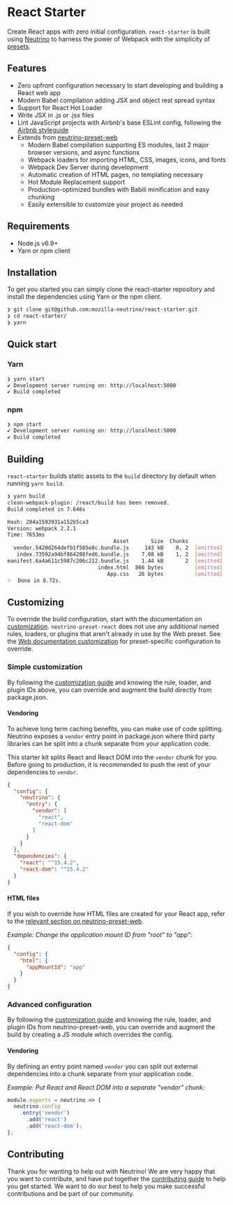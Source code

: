 # React Starter

Create React apps with zero initial configuration. `react-starter` is built using [Neutrino](https://github.com/mozilla-neutrino/neutrino-dev) to harness the power of Webpack with the simplicity of [presets](https://neutrino.js.org/presets/). 
 
## Features

- Zero upfront configuration necessary to start developing and building a React web app
- Modern Babel compilation adding JSX and object rest spread syntax
- Support for React Hot Loader
- Write JSX in .js or .jsx files
- Lint JavaScript projects with Airbnb's base ESLint config, following the [Airbnb styleguide](https://github.com/airbnb/javascript)
- Extends from [neutrino-preset-web](https://neutrino.js.org/presets/neutrino-preset-web/)
  - Modern Babel compilation supporting ES modules, last 2 major browser versions, and async functions
  - Webpack loaders for importing HTML, CSS, images, icons, and fonts
  - Webpack Dev Server during development
  - Automatic creation of HTML pages, no templating necessary
  - Hot Module Replacement support
  - Production-optimized bundles with Babili minification and easy chunking
  - Easily extensible to customize your project as needed

## Requirements

- Node.js v6.9+
- Yarn or npm client

## Installation

To get you started you can simply clone the react-starter repository and install the dependencies using Yarn or the npm client.

```bash
❯ git clone git@github.com:mozilla-neutrino/react-starter.git 
❯ cd react-starter/
❯ yarn
```

## Quick start

### Yarn

```bash 
❯ yarn start
✔ Development server running on: http://localhost:5000
✔ Build completed
```

### npm
````bash
❯ npm start
✔ Development server running on: http://localhost:5000
✔ Build completed
````

## Building

`react-starter` builds static assets to the `build` directory by default when running `yarn build`.

```bash
❯ yarn build
clean-webpack-plugin: /react/build has been removed.
Build completed in 7.646s

Hash: 284a1593931a152b5ca3
Version: webpack 2.2.1
Time: 7653ms
                                  Asset       Size  Chunks             Chunk Names
  vendor.5420d264defb1f585e8c.bundle.js     143 kB    0, 2  [emitted]  vendor
   index.73592a94bf864288fed6.bundle.js    7.08 kB    1, 2  [emitted]  index
manifest.6a4a611c5987c206c212.bundle.js    1.44 kB       2  [emitted]  manifest
                             index.html  866 bytes          [emitted]
                                App.css   26 bytes          [emitted]
✨  Done in 8.72s.
```

## Customizing

To override the build configuration, start with the documentation on [customization](https://neutrino.js.org/customization/). `neutrino-preset-react` does not use any additional named rules, loaders, or plugins that aren't already in use by the Web preset. See the [Web documentation customization](https://neutrino.js.org/presets/neutrino-preset-web/#customizing) for preset-specific configuration to override.

### Simple customization

By following the [customization guide](https://neutrino.js.org/customization/simple.html) and knowing the rule, loader, and plugin IDs above, you can override and augment the build directly from package.json.

#### Vendoring

To achieve long term caching benefits, you can make use of code splitting. Neutrino exposes a `vendor` entry point in package.json where third party libraries can be split into a chunk separate from your application code. 

This starter kit splits React and React DOM into the `vendor` chunk for you. Before going to production, it is recommended to push the rest of your dependencies to `vendor`.

````json
{
  "config": {
    "neutrino": {
      "entry": {
        "vendor": [
          "react",
          "react-dom"
        ]
      }
    }
  },
  "dependencies": {
    "react": "^15.4.2",
    "react-dom": "^15.4.2"
  }
}
````

#### HTML files

If you wish to override how HTML files are created for your React app, refer to the [relevant section on
neutrino-preset-web](https://neutrino.js.org/presets/neutrino-preset-web/#html-files).

_Example: Change the application mount ID from "root" to "app":_

```json
{
  "config": {
    "html": {
      "appMountId": "app"
    }
  }
}
```

### Advanced configuration

By following the [customization guide](https://neutrino.js.org/customization/advanced.html) and knowing the rule, loader, and plugin IDs from
neutrino-preset-web, you can override and augment the build by creating a JS module which overrides the config.

#### Vendoring

By defining an entry point named `vendor` you can split out external dependencies into a chunk separate
from your application code.

_Example: Put React and React DOM into a separate "vendor" chunk:_

```js
module.exports = neutrino => {
  neutrino.config
    .entry('vendor')
      .add('react')
      .add('react-dom');
};
```

## Contributing

Thank you for wanting to help out with Neutrino! We are very happy that you want to contribute, and have put together the [contributing guide](https://neutrino.js.org/contributing/#contributing) to help you get started. We want to do our best to help you make successful contributions and be part of our community.
